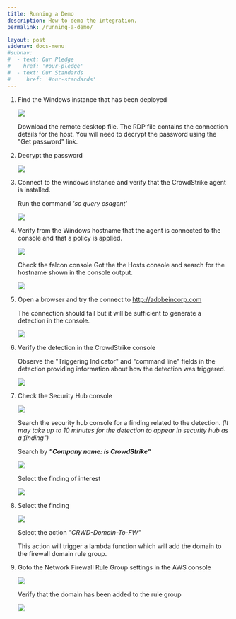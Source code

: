 ```yaml
---
title: Running a Demo
description: How to demo the integration.
permalink: /running-a-demo/

layout: post
sidenav: docs-menu
#subnav:
#  - text: Our Pledge
#    href: '#our-pledge'
#  - text: Our Standards
#     href: '#our-standards'
---
```


1. Find the Windows instance that has been deployed

    ![](../assets/img/connect.png)

    Download the remote desktop file.  The RDP file contains the connection details for the host.  You will need to 
    decrypt the password using the "Get password" link. 

2. Decrypt the password 
    
    ![](../assets/img/decrypt-pwd.png)

3. Connect to the windows instance and verify that the CrowdStrike agent is installed.
    
    Run the command *'sc query csagent'*
    
    ![](../assets/img/cs-status.png)
    
4. Verify from the Windows hostname that the agent is connected to the console and that a policy is applied.

    ![](../assets/img/hostname.png)
    
    Check the falcon console  Got the the Hosts console and search for the hostname shown in the console output.
    
    ![](../assets/img/falcon-host.png)
   
5. Open a browser and try the connect to http://adobeincorp.com

    The connection should fail but it will be sufficient to generate a detection in the console.
    
    ![](../assets/img/generate-detection.png)
    
    

6. Verify the detection in the CrowdStrike console
     
     Observe the "Triggering Indicator" and "command line" fields in the detection providing information about how the 
     detection was triggered. 
     
    ![](../assets/img/detection.png)
    
    
    
7. Check the Security Hub console

    ![](../assets/img/security-hub.png)
    
    Search the security hub console for a finding related to the detection.  *(It may take up to 10 minutes for the 
    detection to appear in security hub as a finding")*
    
    Search by _**"Company name: is CrowdStrike"**_
    
    ![](../assets/img/sec-hub-search.png)
    
    Select the finding of interest
    
    ![](../assets/img/sec-hub-findings.png)
    
    
    
8. Select the finding 
    
    ![](../assets/img/sec-hub-actions.png)
    
    Select the action _*"CRWD-Domain-To-FW"*_
    
    This action will trigger a lambda function which will add the domain to the firewall domain rule group.

9. Goto the Network Firewall Rule Group settings in the AWS console

    ![](../assets/img/net-fw-rg.png)
    
    Verify that the domain has been added to the rule group
    
    ![](../assets/img/domain-rg-policy.png) 
